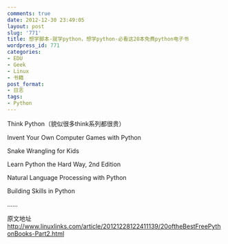 ```yaml
---
comments: true
date: 2012-12-30 23:49:05
layout: post
slug: '771'
title: 想学脚本-就学python，想学python-必看这20本免费python电子书
wordpress_id: 771
categories:
- EDU
- Geek
- Linux
- 书籍
post_format:
- 日志
tags:
- Python
---
```


Think Python（貌似很多think系列都很贵）

Invent Your Own Computer Games with Python

Snake Wrangling for Kids

Learn Python the Hard Way, 2nd Edition

Natural Language Processing with Python

Building Skills in Python

……

<!-- more -->

原文地址  http://www.linuxlinks.com/article/20121228122411139/20oftheBestFreePythonBooks-Part2.html
